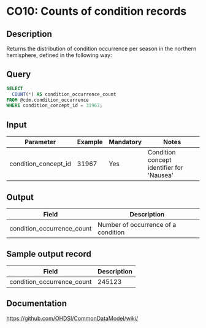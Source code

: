 <!---
Group:condition occurrence
Name: CO10: Counts of condition records
Author:Patrick Ryan
CDM Version: 5.0
-->

#  CO10: Counts of condition records

## Description
Returns the distribution of condition occurrence per season in the northern hemisphere, defined in the following way:

## Query
```sql
SELECT
  COUNT(*) AS condition_occurrence_count
FROM @cdm.condition_occurrence
WHERE condition_concept_id = 31967;
```

## Input
| Parameter | Example | Mandatory | Notes|
| --- | --- | --- | --- |
 | condition_concept_id | 31967 | Yes | Condition concept identifier for 'Nausea' | 
## Output

| Field |  Description |
| --- | --- | 
| condition_occurrence_count | Number of occurrence of a condition | 

## Sample output record

| Field |  Description |
| --- | --- | 
| condition_occurrence_count | 245123 | 

## Documentation
https://github.com/OHDSI/CommonDataModel/wiki/
